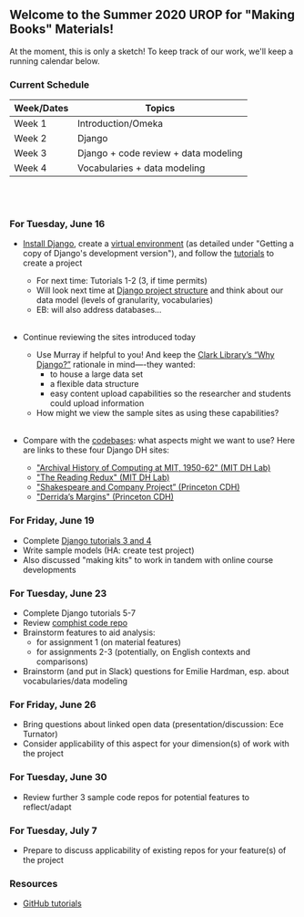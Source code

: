 ## Welcome to the Summer 2020 UROP for "Making Books" Materials!

At the moment, this is only a sketch! To keep track of our work, we'll keep a running calendar below.

### **Current Schedule**

Week/Dates   | Topics
------------ | -------------
Week 1       | Introduction/Omeka
Week 2       | Django
Week 3       | Django + code review + data modeling
Week 4       | Vocabularies + data modeling

<br /><br />

### **For Tuesday, June 16**

- [Install Django](https://docs.djangoproject.com/en/3.0/intro/install/), create a [virtual environment](https://docs.djangoproject.com/en/3.0/intro/contributing/) (as detailed under "Getting a copy of Django's development version"), and follow the [tutorials](https://docs.djangoproject.com/en/3.0/intro/) to create a project
	- For next time: Tutorials 1-2 (3, if time permits)
	- Will look next time at [Django project structure](https://django-project-skeleton.readthedocs.io/en/latest/structure.html) and think about our data model (levels of granularity, vocabularies)
    -	EB: will also address databases...  <br /><br />

- Continue reviewing the sites introduced today
	- Use Murray if helpful to you! And keep the [Clark Library’s “Why Django?”](https://clarklabs.lib.umich.edu/2015/12/05/django-for-digital-humanities/) rationale in mind—-they wanted:
		- to house a large data set 
		- a flexible data structure 
		- easy content upload capabilities so the researcher and students could upload information
	- How might we view the sample sites as using these capabilities?  <br /><br />	

- Compare with the [codebases](https://github.com/making-books-ren-today): what aspects might we want to use? Here are links to these four Django DH sites:

    -	["Archival History of Computing at MIT, 1950-62" (MIT DH Lab)](https://comphist.digitalhumanitiesmit.org/archives/)
    - ["The Reading Redux" (MIT DH Lab)](https://rereading.dhmit.xyz)  
    - ["Shakespeare and Company Project” (Princeton CDH)](https://shakespeareandco.princeton.edu)
    - ["Derrida’s Margins" (Princeton CDH)](https://derridas-margins.princeton.edu)


### **For Friday, June 19**
- Complete [Django tutorials 3 and 4](https://docs.djangoproject.com/en/3.0/intro/tutorial03/)
- Write sample models (HA: create test project)
- Also discussed "making kits" to work in tandem with online course developments


### **For Tuesday, June 23**
- Complete Django tutorials 5-7
- Review [comphist code repo](https://github.com/making-books-ren-today/test_eval_1_comphist)
- Brainstorm features to aid analysis: 
	- for assignment 1 (on material features)  
	- for assignments 2-3 (potentially, on English contexts and comparisons)
- Brainstorm (and put in Slack) questions for Emilie Hardman, esp. about vocabularies/data modeling

### **For Friday, June 26**
- Bring questions about linked open data (presentation/discussion: Ece Turnator)
- Consider applicability of this aspect for your dimension(s) of work with the project

### **For Tuesday, June 30**
- Review further 3 sample code repos for potential features to reflect/adapt

### **For Tuesday, July 7**
- Prepare to discuss applicability of existing repos for your feature(s) of the project

### **Resources**
- [GitHub tutorials](https://guides.github.com)
